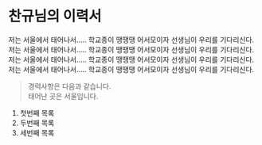 # 찬규님의 이력서
저는 서울에서 태어나서.....
학교종이 땡땡땡 어서모이자 선생님이 우리를 기다리신다.  
저는 서울에서 태어나서.....
학교종이 땡땡땡 어서모이자 선생님이 우리를 기다리신다.
저는 서울에서 태어나서.....
학교종이 땡땡땡 어서모이자 선생님이 우리를 기다리신다.
저는 서울에서 태어나서.....
학교종이 땡땡땡 어서모이자 선생님이 우리를 기다리신다.

> 경력사항은 다음과 같습니다.  
태어난 곳은 서울입니다.  

1. 첫번째 목록
2. 두번째 목록
3. 세번째 목록